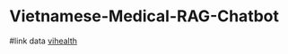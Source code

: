 # Vietnamese-Medical-RAG-Chatbot

#link data [vihealth](https://huggingface.co/datasets/itdainb/VIETNAMESE_RAG)
